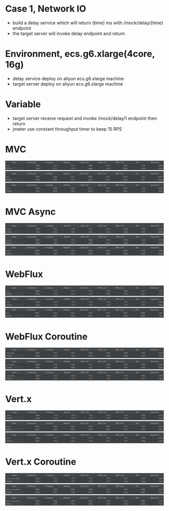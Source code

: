 # Case 1, Network IO
* build a delay service which will return {time} ms with /mock/delay/{time} endpoint
* the target server will invoke delay endpoint and return

# Environment, ecs.g6.xlarge(4core, 16g)
* delay service deploy on aliyun ecs.g6.xlarge machine
* target server deploy on aliyun ecs.g6.xlarge machine

# Variable
* target server receive request and invoke /mock/delay/1 endpoint then return
* jmeter use constant throughput timer to keep 15 RPS

# MVC
![](https://raw.githubusercontent.com/b2etw/reactive-coroutine-performance-test/main/doc/case1/samples/mvc1.png)
![](https://raw.githubusercontent.com/b2etw/reactive-coroutine-performance-test/main/doc/case1/samples/mvc2.png)
![](https://raw.githubusercontent.com/b2etw/reactive-coroutine-performance-test/main/doc/case1/samples/mvc3.png)

# MVC Async
![](https://raw.githubusercontent.com/b2etw/reactive-coroutine-performance-test/main/doc/case1/samples/async1.png)
![](https://raw.githubusercontent.com/b2etw/reactive-coroutine-performance-test/main/doc/case1/samples/async2.png)
![](https://raw.githubusercontent.com/b2etw/reactive-coroutine-performance-test/main/doc/case1/samples/async3.png)

# WebFlux
![](https://raw.githubusercontent.com/b2etw/reactive-coroutine-performance-test/main/doc/case1/samples/flux1.png)
![](https://raw.githubusercontent.com/b2etw/reactive-coroutine-performance-test/main/doc/case1/samples/flux2.png)
![](https://raw.githubusercontent.com/b2etw/reactive-coroutine-performance-test/main/doc/case1/samples/flux3.png)

# WebFlux Coroutine
![](https://raw.githubusercontent.com/b2etw/reactive-coroutine-performance-test/main/doc/case1/samples/coroutine1.png)
![](https://raw.githubusercontent.com/b2etw/reactive-coroutine-performance-test/main/doc/case1/samples/coroutine2.png)
![](https://raw.githubusercontent.com/b2etw/reactive-coroutine-performance-test/main/doc/case1/samples/coroutine3.png)

# Vert.x
![](https://raw.githubusercontent.com/b2etw/reactive-coroutine-performance-test/main/doc/case1/samples/vertx1.png)
![](https://raw.githubusercontent.com/b2etw/reactive-coroutine-performance-test/main/doc/case1/samples/vertx2.png)
![](https://raw.githubusercontent.com/b2etw/reactive-coroutine-performance-test/main/doc/case1/samples/vertx3.png)

# Vert.x Coroutine
![](https://raw.githubusercontent.com/b2etw/reactive-coroutine-performance-test/main/doc/case1/samples/vertx-coroutine1.png)
![](https://raw.githubusercontent.com/b2etw/reactive-coroutine-performance-test/main/doc/case1/samples/vertx-coroutine2.png)
![](https://raw.githubusercontent.com/b2etw/reactive-coroutine-performance-test/main/doc/case1/samples/vertx-coroutine3.png)
